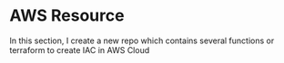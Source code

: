 # AWS Resource

In this section, I create a new repo which contains several functions or terraform to create IAC in AWS Cloud
